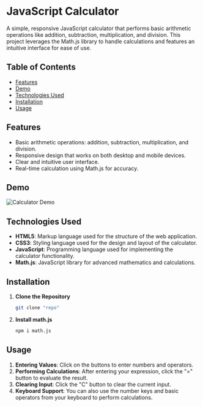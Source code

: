 # JavaScript Calculator

A simple, responsive JavaScript calculator that performs basic arithmetic operations like addition, subtraction, multiplication, and division. This project leverages the Math.js library to handle calculations and features an intuitive interface for ease of use.

## Table of Contents

- [Features](#features)
- [Demo](#demo)
- [Technologies Used](#technologies-used)
- [Installation](#installation)
- [Usage](#usage)

## Features

- Basic arithmetic operations: addition, subtraction, multiplication, and division.
- Responsive design that works on both desktop and mobile devices.
- Clear and intuitive user interface.
- Real-time calculation using Math.js for accuracy.

## Demo

![Calculator Demo](![Calculator](https://github.com/user-attachments/assets/2fd294ff-2fac-4847-9400-61ae93a1b946))

## Technologies Used

- **HTML5**: Markup language used for the structure of the web application.
- **CSS3**: Styling language used for the design and layout of the calculator.
- **JavaScript**: Programming language used for implementing the calculator functionality.
- **Math.js**: JavaScript library for advanced mathematics and calculations.

## Installation

1. **Clone the Repository**
   ```bash
   git clone "repo"

2. **Install math.js**
    ```bash
    npm i math.js

## Usage

1. **Entering Values**: Click on the buttons to enter numbers and operators.
2. **Performing Calculations**: After entering your expression, click the "=" button to evaluate the result.
3. **Clearing Input**: Click the "C" button to clear the current input.
4. **Keyboard Support**: You can also use the number keys and basic operators from your keyboard to perform calculations.